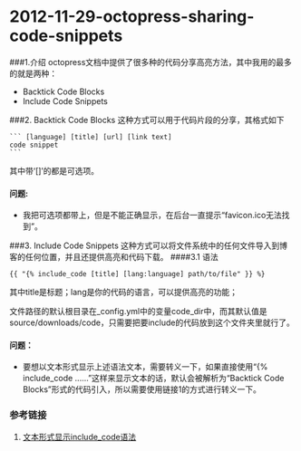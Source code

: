 # 2012-11-29-octopress-sharing-code-snippets

###1.介绍
octopress文档中提供了很多种的代码分享高亮方法，其中我用的最多的就是两种：

* Backtick Code Blocks
* Include Code Snippets

###2. Backtick Code Blocks
这种方式可以用于代码片段的分享，其格式如下

    ``` [language] [title] [url] [link text]
    code snippet
    ```

其中带‘[]’的都是可选项。
#### 问题:

* 我把可选项都带上，但是不能正确显示，在后台一直提示“favicon.ico无法找到”。

###3. Include Code Snippets
这种方式可以将文件系统中的任何文件导入到博客的任何位置，并且还提供高亮和代码下载。
####3.1 语法

    {{ "{% include_code [title] [lang:language] path/to/file" }} %}

其中title是标题；lang是你的代码的语言，可以提供高亮的功能；

文件路径的默认根目录在_config.yml中的变量code_dir中，而其默认值是source/downloads/code，只需要把要include的代码放到这个文件夹里就行了。
#### 问题：

* 要想以文本形式显示上述语法文本，需要转义一下，如果直接使用“{% include_code ......”这样来显示文本的话，默认会被解析为“Backtick Code Blocks”形式的代码引入，所以需要使用链接1的方式进行转义一下。

### 参考链接
1. [文本形式显示include_code语法](https://github.com/imathis/octopress/blob/site/source/docs/plugins/include-code/index.markdown)